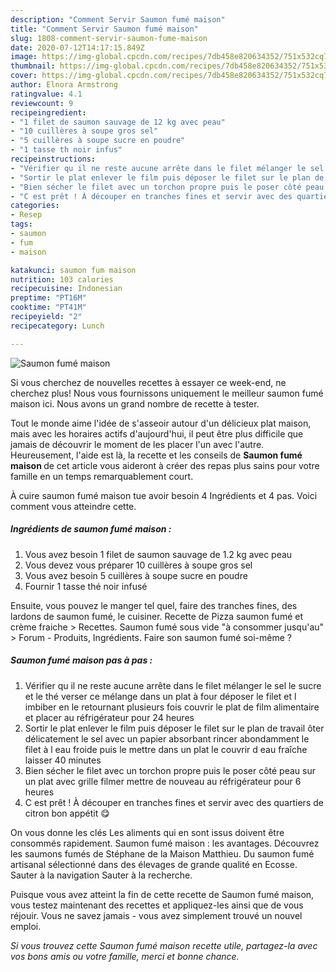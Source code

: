 ```yaml
---
description: "Comment Servir Saumon fumé maison"
title: "Comment Servir Saumon fumé maison"
slug: 1808-comment-servir-saumon-fume-maison
date: 2020-07-12T14:17:15.849Z
image: https://img-global.cpcdn.com/recipes/7db458e820634352/751x532cq70/saumon-fume-maison-photo-principale-de-la-recette.jpg
thumbnail: https://img-global.cpcdn.com/recipes/7db458e820634352/751x532cq70/saumon-fume-maison-photo-principale-de-la-recette.jpg
cover: https://img-global.cpcdn.com/recipes/7db458e820634352/751x532cq70/saumon-fume-maison-photo-principale-de-la-recette.jpg
author: Elnora Armstrong
ratingvalue: 4.1
reviewcount: 9
recipeingredient:
- "1 filet de saumon sauvage de 12 kg avec peau"
- "10 cuillères à soupe gros sel"
- "5 cuillères à soupe sucre en poudre"
- "1 tasse th noir infus"
recipeinstructions:
- "Vérifier qu il ne reste aucune arrête dans le filet mélanger le sel le sucre et le thé verser ce mélange dans un plat à four déposer le filet et l imbiber en le retournant plusieurs fois couvrir le plat de film alimentaire et placer au réfrigérateur pour 24 heures"
- "Sortir le plat enlever le film puis déposer le filet sur le plan de travail ôter délicatement le sel avec un papier absorbant rincer abondamment le filet à l eau froide puis le mettre dans un plat le couvrir d eau fraîche laisser 40 minutes"
- "Bien sécher le filet avec un torchon propre puis le poser côté peau sur un plat avec grille filmer mettre de nouveau au réfrigérateur pour 6 heures"
- "C est prêt ! À découper en tranches fines et servir avec des quartiers de citron bon appétit 😋"
categories:
- Resep
tags:
- saumon
- fum
- maison

katakunci: saumon fum maison 
nutrition: 103 calories
recipecuisine: Indonesian
preptime: "PT16M"
cooktime: "PT41M"
recipeyield: "2"
recipecategory: Lunch

---
```



![Saumon fumé maison](https://img-global.cpcdn.com/recipes/7db458e820634352/751x532cq70/saumon-fume-maison-photo-principale-de-la-recette.jpg)

Si vous cherchez de nouvelles recettes à essayer ce week-end, ne cherchez plus! Nous vous fournissons uniquement le meilleur saumon fumé maison ici. Nous avons un grand nombre de recette à tester.

Tout le monde aime l'idée de s'asseoir autour d'un délicieux plat maison, mais avec les horaires actifs d'aujourd'hui, il peut être plus difficile que jamais de découvrir le moment de les placer l'un avec l'autre. Heureusement, l'aide est là, la recette et les conseils de <strong> Saumon fumé maison </strong> de cet article vous aideront à créer des repas plus sains pour votre famille en un temps remarquablement court.

<!--inarticleads1-->

À cuire saumon fumé maison tue avoir besoin 4 Ingrédients et 4 pas. Voici comment vous atteindre cette.

##### Ingrédients de saumon fumé maison :

1. Vous avez besoin 1 filet de saumon sauvage de 1.2 kg avec peau
1. Vous devez vous préparer 10 cuillères à soupe gros sel
1. Vous avez besoin 5 cuillères à soupe sucre en poudre
1. Fournir 1 tasse thé noir infusé


Ensuite, vous pouvez le manger tel quel, faire des tranches fines, des lardons de saumon fumé, le cuisiner. Recette de Pizza saumon fumé et crème fraiche &gt; Recettes. Saumon fumé sous vide &#34;à consommer jusqu&#39;au&#34; &gt; Forum - Produits, Ingrédients. Faire son saumon fumé soi-même ? 

<!--inarticleads2-->

##### Saumon fumé maison pas à pas :

1. Vérifier qu il ne reste aucune arrête dans le filet mélanger le sel le sucre et le thé verser ce mélange dans un plat à four déposer le filet et l imbiber en le retournant plusieurs fois couvrir le plat de film alimentaire et placer au réfrigérateur pour 24 heures
1. Sortir le plat enlever le film puis déposer le filet sur le plan de travail ôter délicatement le sel avec un papier absorbant rincer abondamment le filet à l eau froide puis le mettre dans un plat le couvrir d eau fraîche laisser 40 minutes
1. Bien sécher le filet avec un torchon propre puis le poser côté peau sur un plat avec grille filmer mettre de nouveau au réfrigérateur pour 6 heures
1. C est prêt ! À découper en tranches fines et servir avec des quartiers de citron bon appétit 😋


On vous donne les clés Les aliments qui en sont issus doivent être consommés rapidement. Saumon fumé maison : les avantages. Découvrez les saumons fumés de Stéphane de la Maison Matthieu. Du saumon fumé artisanal sélectionné dans des élevages de grande qualité en Ecosse. Sauter à la navigation Sauter à la recherche. 

<!--inarticleads1-->

<p>
Puisque vous avez atteint la fin de cette recette de Saumon fumé maison, vous testez maintenant des recettes et appliquez-les ainsi que de vous réjouir. Vous ne savez jamais - vous avez simplement trouvé un nouvel emploi.
</p>

<p>
<i>Si vous trouvez cette Saumon fumé maison recette utile, partagez-la avec vos bons amis ou votre famille, merci et bonne chance.</i>
</p>
